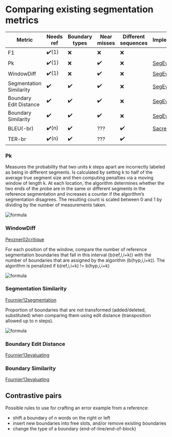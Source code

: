 # Comparing existing segmentation metrics

| Metric                  | Needs ref             | Boundary types     | Near misses        | Different sequences   | Implementation |
|-------------------------|-----------------------|--------------------|--------------------|-----------------------|----------------|
| F1                      | :heavy_check_mark:(1) | :x:                | :x:                | :x:                   |                |
| Pk                      | :heavy_check_mark:(1) | :x:                | :heavy_check_mark: | :x:                   | [SegEval](https://pypi.org/project/segeval/) |
| WindowDiff              | :heavy_check_mark:(1) | :x:                | :heavy_check_mark: | :x:                   | [SegEval](https://pypi.org/project/segeval/) |
| Segmentation Similarity | :heavy_check_mark:    | :heavy_check_mark: | :heavy_check_mark: | :x:                   | [SegEval](https://pypi.org/project/segeval/) |
| Boundary Edit Distance  | :heavy_check_mark:    | :heavy_check_mark: | :heavy_check_mark: | :x:                   | [SegEval](https://pypi.org/project/segeval/) |
| Boundary Similarity     | :heavy_check_mark:    | :heavy_check_mark: | :heavy_check_mark: | :x:                   | [SegEval](https://pypi.org/project/segeval/) |
| BLEU(-br)               | :heavy_check_mark:(n) | :heavy_check_mark: | ???                | :heavy_check_mark:    | [SacreBLEU](https://github.com/mjpost/sacrebleu)? | 
| TER-br                  | :heavy_check_mark:(n) | :heavy_check_mark: | ???                | :heavy_check_mark:    |                |

### Pk

Measures the probability that two units k steps apart are incorrectly labeled as being in different segments.
Is calculated by setting k to half of the average true segment size and then computing penalties via a moving window of length k.
At each location, the algorithm determines whether the two ends of the probe are in the same or different segments in the reference segmentation and increases a counter if the algorithm’s segmentation disagrees.
The resulting count is scaled between 0 and 1 by dividing by the number of measurements taken.

![formula](https://render.githubusercontent.com/render/math?math=P_k(hyp,ref)=\frac{1}{N-k}\sum_{i=1}^{N-k}\delta(f(hyp,i,i%2Bk)%20\ne%20f(ref,i,i%2Bk)))

### WindowDiff

[Pevzner02critique](https://direct.mit.edu/coli/article-pdf/28/1/19/1797682/089120102317341756.pdf)

For each position of the window, compare the number of reference segmentation boundaries that fall in this interval (b(ref,i,i+k)) with the number of boundaries that are assigned by the algorithm (b(hyp,i,i+k)).
The algorithm is penalized if b(ref,i,i+k) != b(hyp,i,i+k)

![formula](https://render.githubusercontent.com/render/math?math=WD_k(hyp,ref)=\frac{1}{N-k}\sum_{i=1}^{N-k}\delta(b(hyp,i,i%2Bk)%20\ne%20b(ref,i,i%2Bk)))

### Segmentation Similarity

[Fournier12segmentation](https://www.aclweb.org/anthology/N12-1016.pdf)

Proportion of boundaries that are not transformed (added/deleted, substituted) when comparing them using edit distance (transposition allowed up to n steps).

![formula](https://render.githubusercontent.com/render/math?math=S(s_a,s_b,n)=1-\frac{d(s_a,s_b,n)}{N-1})

### Boundary Edit Distance

[Fournier13evaluating](https://www.aclweb.org/anthology/P13-1167.pdf)  

### Boundary Similarity

[Fournier13evaluating](https://www.aclweb.org/anthology/P13-1167.pdf)

## Contrastive pairs

Possible rules to use for crafting an error example from a reference:
- shift a boundary of *n* words on the right or left
- insert new boundaries into free slots, and/or remove existing boundaries
- change the type of a boundary (end-of-line/end-of-block)
